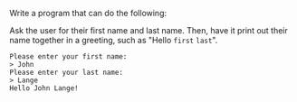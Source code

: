 Write a program that can do the following:

Ask the user for their first name and last name. Then, have it print out their name together in a greeting, such as "Hello `first` `last`".

```
Please enter your first name:
> John
Please enter your last name:
> Lange
Hello John Lange!
```
